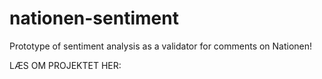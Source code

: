 # nationen-sentiment
Prototype of sentiment analysis as a validator for comments on Nationen!


LÆS OM PROJEKTET HER: 
